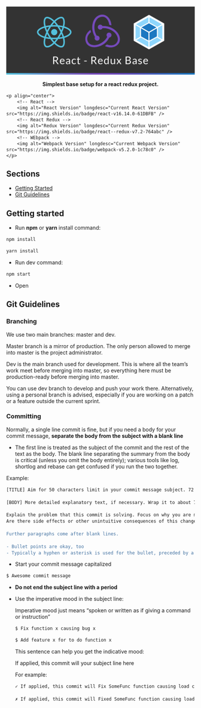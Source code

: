 <!-- Title -->
[![React Redux Base](/.gh-assets/header.jpg)](https://github.com/fviazzi/react-redux-base)

<!-- Header -->
<p align="center">
	<b></b>
	<b>Simplest base setup for a react redux project.</b>
	<br />

	<p align="center">
		<!-- React -->
		<img alt="React Version" longdesc="Current React Version" src="https://img.shields.io/badge/react-v16.14.0-61DBFB" />
		<!-- React Redux -->
		<img alt="Redux Version" longdesc="Current Redux Version" src="https://img.shields.io/badge/react--redux-v7.2-764abc" />
		<!-- WEbpack -->
		<img alt="Webpack Version" longdesc="Current Webpack Version" src="https://img.shields.io/badge/webpack-v5.2.0-1c78c0" />
	</p>
</p>

<!-- Body -->
## Sections

- [Getting Started](#getting-started)
- [Git Guidelines](#git-guidelines)

## Getting started

- Run <b>npm</b> or <b>yarn</b> install command:

```sh
npm install
```

```sh
yarn install
```

- Run dev command:

```sh
npm start
```

- Open

## Git Guidelines

### Branching

We use two main branches: master and dev.

Master branch is a mirror of production. The only person allowed to merge into master is the project administrator.

Dev is the main branch used for development. This is where all the team’s work meet before merging into master, so everything here must be production-ready before merging into master.

You can use dev branch to develop and push your work there. Alternatively, using a personal branch is advised, especially if you are working on a patch or a feature outside the current sprint.

### Committing

Normally, a single line commit is fine, but if you need a body for your commit message, <b>separate the body from the subject with a blank line</b>

* The first line is treated as the subject of the commit and the rest of the text as the body. The blank line separating the summary from the body is critical (unless you omit the body entirely); various tools like log, shortlog and rebase can get confused if you run the two together.

Example:

```sh
[TITLE] Aim for 50 characters limit in your commit message subject. 72 is the hard limit.

[BODY] More detailed explanatory text, if necessary. Wrap it to about 72 characters or so.

Explain the problem that this commit is solving. Focus on why you are making this change as opposed to how (the code explains that).
Are there side effects or other unintuitive consequences of this change? Here's the place to explain them.

Further paragraphs come after blank lines.

- Bullet points are okay, too
- Typically a hyphen or asterisk is used for the bullet, preceded by a single space, with blank lines in between, but conventions vary here
```

* Start your commit message capitalized
```sh
$ Awesome commit message
```

* <b>Do not end the subject line with a period</b>

* Use the imperative mood in the subject line:

	Imperative mood just means “spoken or written as if giving a command or instruction”

	```sh
	$ Fix function x causing bug x
	```

	```sh
	$ Add feature x for to do function x
	```

	This sentence can help you get the indicative mood:

	If applied, this commit will your subject line here

	For example:

	```diff
	✓ If applied, this commit will Fix SomeFunc function causing load crash

	✗ If applied, this commit will Fixed SomeFunc function causing load crash
	```